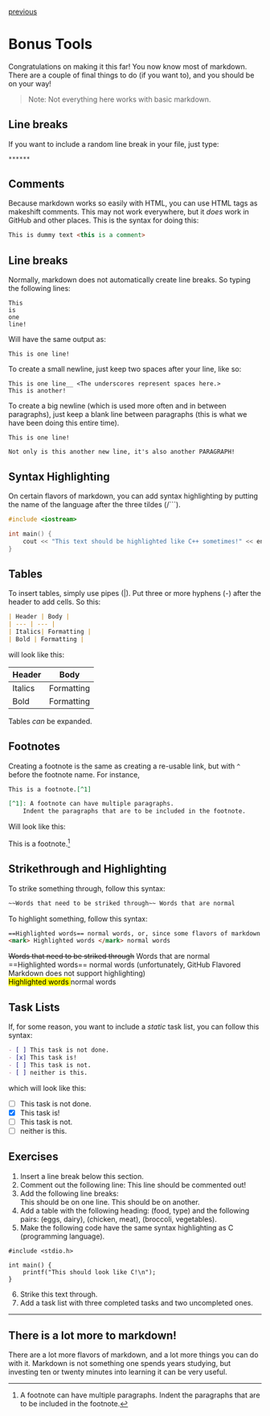 [previous](/lists_and_links.md)

# Bonus Tools

Congratulations on making it this far! You now know most of markdown. There are a couple of final things to do (if you want to), and you should be on your way!

>Note: Not everything here works with basic markdown.

## Line breaks

If you want to include a random line break in your file, just type:

```markdown
******
```

## Comments

Because markdown works so easily with HTML, you can use HTML tags as makeshift comments. This may not work everywhere, but it *does* work in GitHub and other places. This is the syntax for doing this:

```markdown
This is dummy text <this is a comment>
```

## Line breaks

Normally, markdown does not automatically create line breaks. So typing the following lines:

```
This 
is 
one 
line!
```
Will have the same output as:

```
This is one line!
```

To create a small newline, just keep two spaces after your line, like so:

```
This is one line__ <The underscores represent spaces here.>
This is another!
```

To create a big newline (which is used more often and in between paragraphs), just keep a blank line between paragraphs (this is what we have been doing this entire time).

```
This is one line!

Not only is this another new line, it's also another PARAGRAPH!
```

## Syntax Highlighting

On certain flavors of markdown, you can add syntax highlighting by putting the name of the language after the three tildes (/```).

```c++
#include <iostream>

int main() {
    cout << "This text should be highlighted like C++ sometimes!" << endl;
}
```

## Tables

To insert tables, simply use pipes (|). Put three or more hyphens (-) after the header to add cells. So this:

```markdown
| Header | Body |
| --- | --- |
| Italics| Formatting |
| Bold | Formatting |
```

will look like this:

| Header | Body |
| --- | --- |
| Italics| Formatting |
| Bold | Formatting |

Tables *can* be expanded.

## Footnotes

Creating a footnote is the same as creating a re-usable link, but with `^` before the footnote name. For instance,

```markdown
This is a footnote.[^1]

[^1]: A footnote can have multiple paragraphs.
    Indent the paragraphs that are to be included in the footnote.
```

Will look like this:

This is a footnote.[^1]

[^1]: A footnote can have multiple paragraphs.
    Indent the paragraphs that are to be included in the footnote.

## Strikethrough and Highlighting

To strike something through, follow this syntax:

```markdown
~~Words that need to be striked through~~ Words that are normal
```

To highlight something, follow this syntax:

```html
==Highlighted words== normal words, or, since some flavors of markdown don't support this, use the html tag liks this:
<mark> Highlighted words </mark> normal words
```

~~Words that need to be striked through~~ Words that are normal  
==Highlighted words== normal words (unfortunately, GitHub Flavored Markdown does not support highlighting)  
<mark> Highlighted words </mark> normal words

## Task Lists

If, for some reason, you want to include a *static* task list, you can follow this syntax:

```markdown
- [ ] This task is not done.
- [x] This task is!
- [ ] This task is not.
- [ ] neither is this.
```

which will look like this:

- [ ] This task is not done.
- [x] This task is!
- [ ] This task is not.
- [ ] neither is this.

## Exercises

1. Insert a line break below this section.
2. Comment out the following line:
This line should be commented out!
3. Add the following line breaks:  
This should be on one line.
This should be on another.
4. Add a table with the following heading: (food, type) and the following pairs: (eggs, dairy), (chicken, meat), (broccoli, vegetables).
5. Make the following code have the same syntax highlighting as C (programming language).

```
#include <stdio.h>

int main() {
    printf("This should look like C!\n");
}
```
6. Strike this text through.
7. Add a task list with three completed tasks and two uncompleted ones.

******

## There is a lot more to markdown!

There are a lot more flavors of markdown, and a lot more things you can do with it. Markdown is not something one spends years studying, but investing ten or twenty minutes into learning it can be very useful.
